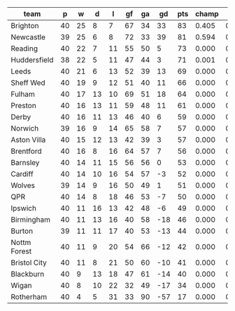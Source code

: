 |     team     | p  | w  | d  | l  | gf | ga | gd  | pts | champ | top2  | top3  | top4  |  5-7  | bot4  | bot3  | bot2  |
|--------------|----|----|----|----|----|----|-----|-----|-------|-------|-------|-------|-------|-------|-------|-------|
| Brighton     | 40 | 25 |  8 |  7 | 67 | 34 |  33 |  83 | 0.405 | 0.994 | 1.000 | 1.000 | 0.000 | 0.000 | 0.000 | 0.000|
| Newcastle    | 39 | 25 |  6 |  8 | 72 | 33 |  39 |  81 | 0.594 | 0.995 | 1.000 | 1.000 | 0.000 | 0.000 | 0.000 | 0.000|
| Reading      | 40 | 22 |  7 | 11 | 55 | 50 |   5 |  73 | 0.000 | 0.004 | 0.476 | 0.857 | 0.143 | 0.000 | 0.000 | 0.000|
| Huddersfield | 38 | 22 |  5 | 11 | 47 | 44 |   3 |  71 | 0.001 | 0.008 | 0.444 | 0.810 | 0.188 | 0.000 | 0.000 | 0.000|
| Leeds        | 40 | 21 |  6 | 13 | 52 | 39 |  13 |  69 | 0.000 | 0.000 | 0.063 | 0.241 | 0.735 | 0.000 | 0.000 | 0.000|
| Sheff Wed    | 40 | 19 |  9 | 12 | 51 | 40 |  11 |  66 | 0.000 | 0.000 | 0.011 | 0.056 | 0.808 | 0.000 | 0.000 | 0.000|
| Fulham       | 40 | 17 | 13 | 10 | 69 | 51 |  18 |  64 | 0.000 | 0.000 | 0.005 | 0.034 | 0.800 | 0.000 | 0.000 | 0.000|
| Preston      | 40 | 16 | 13 | 11 | 59 | 48 |  11 |  61 | 0.000 | 0.000 | 0.000 | 0.002 | 0.180 | 0.000 | 0.000 | 0.000|
| Derby        | 40 | 16 | 11 | 13 | 46 | 40 |   6 |  59 | 0.000 | 0.000 | 0.000 | 0.000 | 0.058 | 0.000 | 0.000 | 0.000|
| Norwich      | 39 | 16 |  9 | 14 | 65 | 58 |   7 |  57 | 0.000 | 0.000 | 0.000 | 0.000 | 0.063 | 0.000 | 0.000 | 0.000|
| Aston Villa  | 40 | 15 | 12 | 13 | 42 | 39 |   3 |  57 | 0.000 | 0.000 | 0.000 | 0.000 | 0.015 | 0.000 | 0.000 | 0.000|
| Brentford    | 40 | 16 |  8 | 16 | 64 | 57 |   7 |  56 | 0.000 | 0.000 | 0.000 | 0.000 | 0.009 | 0.000 | 0.000 | 0.000|
| Barnsley     | 40 | 14 | 11 | 15 | 56 | 56 |   0 |  53 | 0.000 | 0.000 | 0.000 | 0.000 | 0.000 | 0.000 | 0.000 | 0.000|
| Cardiff      | 40 | 14 | 10 | 16 | 54 | 57 |  -3 |  52 | 0.000 | 0.000 | 0.000 | 0.000 | 0.000 | 0.000 | 0.000 | 0.000|
| Wolves       | 39 | 14 |  9 | 16 | 50 | 49 |   1 |  51 | 0.000 | 0.000 | 0.000 | 0.000 | 0.000 | 0.000 | 0.000 | 0.000|
| QPR          | 40 | 14 |  8 | 18 | 46 | 53 |  -7 |  50 | 0.000 | 0.000 | 0.000 | 0.000 | 0.000 | 0.003 | 0.000 | 0.000|
| Ipswich      | 40 | 11 | 16 | 13 | 42 | 48 |  -6 |  49 | 0.000 | 0.000 | 0.000 | 0.000 | 0.000 | 0.009 | 0.000 | 0.000|
| Birmingham   | 40 | 11 | 13 | 16 | 40 | 58 | -18 |  46 | 0.000 | 0.000 | 0.000 | 0.000 | 0.000 | 0.069 | 0.012 | 0.000|
| Burton       | 39 | 11 | 11 | 17 | 40 | 53 | -13 |  44 | 0.000 | 0.000 | 0.000 | 0.000 | 0.000 | 0.207 | 0.059 | 0.001|
| Nottm Forest | 40 | 11 |  9 | 20 | 54 | 66 | -12 |  42 | 0.000 | 0.000 | 0.000 | 0.000 | 0.000 | 0.448 | 0.209 | 0.015|
| Bristol City | 40 | 11 |  8 | 21 | 50 | 60 | -10 |  41 | 0.000 | 0.000 | 0.000 | 0.000 | 0.000 | 0.568 | 0.276 | 0.023|
| Blackburn    | 40 |  9 | 13 | 18 | 47 | 61 | -14 |  40 | 0.000 | 0.000 | 0.000 | 0.000 | 0.000 | 0.700 | 0.461 | 0.053|
| Wigan        | 40 |  8 | 10 | 22 | 32 | 49 | -17 |  34 | 0.000 | 0.000 | 0.000 | 0.000 | 0.000 | 0.997 | 0.983 | 0.908|
| Rotherham    | 40 |  4 |  5 | 31 | 33 | 90 | -57 |  17 | 0.000 | 0.000 | 0.000 | 0.000 | 0.000 | 1.000 | 1.000 | 1.000|
